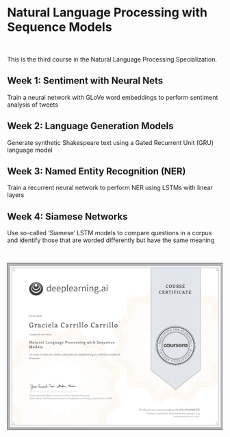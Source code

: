 
# Natural Language Processing with Sequence Models

<br>

This is the third course in the Natural Language Processing Specialization.

## Week 1: Sentiment with Neural Nets
Train a neural network with GLoVe word embeddings to perform sentiment analysis of tweets

## Week 2: Language Generation Models
Generate synthetic Shakespeare text using a Gated Recurrent Unit (GRU) language model

## Week 3: Named Entity Recognition (NER)
Train a recurrent neural network to perform NER using LSTMs with linear layers

## Week 4: Siamese Networks
Use so-called ‘Siamese’ LSTM models to compare questions in a corpus and identify those that are worded differently but have the same meaning

<br/>

![](Images\Certificate_Course_3.png)